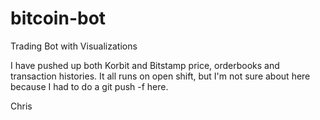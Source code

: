 # bitcoin-bot
Trading Bot with Visualizations

I have pushed up both Korbit and Bitstamp price, orderbooks and transaction histories.
It all runs on open shift, but I'm not sure about here because I had to do a git push -f here.

Chris
